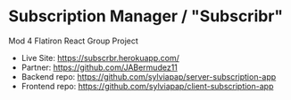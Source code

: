 # Subscription Manager / "Subscribr"

Mod 4 Flatiron React Group Project

- Live Site: https://subscrbr.herokuapp.com/
- Partner: https://github.com/JABermudez11
- Backend repo: https://github.com/sylviapap/server-subscription-app
- Frontend repo: https://github.com/sylviapap/client-subscription-app
